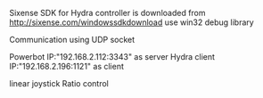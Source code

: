 Sixense SDK for Hydra controller is downloaded from http://sixense.com/windowssdkdownload 
use win32 debug library

Communication using UDP socket

Powerbot IP:"192.168.2.112:3343" as server
Hydra client IP:"192.168.2.196:1121" as client

linear joystick Ratio control
